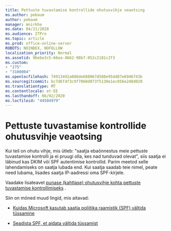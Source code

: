 ```yaml
---
title: Pettuste tuvastamise kontrollide ohutusvihje veaotsing
ms.author: pebaum
author: pebaum
manager: mnirkhe
ms.date: 04/21/2020
ms.audience: ITPro
ms.topic: article
ms.prod: office-online-server
ROBOTS: NOINDEX, NOFOLLOW
localization_priority: Normal
ms.assetid: 96ebe3c5-66ea-4662-98b7-052c2181c2f3
ms.custom:
- "275"
- "3100004"
ms.openlocfilehash: 74913492a086de688067d588e95dd87e6946743b
ms.sourcegitcommit: bc7d6f4f3c9f7060d073f5130e1ec856e248d020
ms.translationtype: MT
ms.contentlocale: et-EE
ms.lasthandoff: 06/02/2020
ms.locfileid: "44504979"
---
```

# <a name="troubleshooting-the-safety-tip-for-fraud-detection-checks"></a>Pettuste tuvastamise kontrollide ohutusvihje veaotsing

Kui teil on ohutu vihje, mis ütleb: "saatja ebaõnnestus meie pettuste tuvastamise kontrolli ja ei pruugi olla, kes nad tunduvad olevat", siis saatja ei läbinud kas DKIM või SPF autentimise kontrollid. Parim meetod selle lahendamiseks on saatja lubada end. Kui saatja saadab teie nimel, peate need lubama, lisades saatja IP-aadressi oma SPF-kirjele.
  
Vaadake lisateavet [punase (kahtlase) ohutusvihje kohta pettuste tuvastamise kontrollimiseks](https://blogs.msdn.microsoft.com/tzink/2016/11/02/troubleshooting-the-red-suspicious-safety-tip-for-fraud-detection-checks/) .
  
Siin on mõned muud lingid, mis aitavad:
  
- [Kuidas Microsoft kasutab saatja poliitika raamistik (SPF) vältida tüssamine](https://docs.microsoft.com/microsoft-365/security/office-365-security/how-office-365-uses-spf-to-prevent-spoofing)

- [Seadista SPF, et aidata vältida tüssamist](https://docs.microsoft.com/microsoft-365/security/office-365-security/set-up-spf-in-office-365-to-help-prevent-spoofing)
